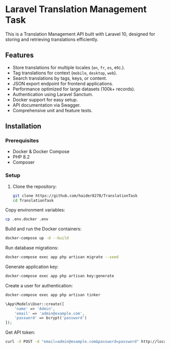 # Laravel Translation Management Task

This is a Translation Management API built with Laravel 10, designed for storing and retrieving translations efficiently.

## Features
- Store translations for multiple locales (`en`, `fr`, `es`, etc.).
- Tag translations for context (`mobile`, `desktop`, `web`).
- Search translations by tags, keys, or content.
- JSON export endpoint for frontend applications.
- Performance optimized for large datasets (100k+ records).
- Authentication using Laravel Sanctum.
- Docker support for easy setup.
- API documentation via Swagger.
- Comprehensive unit and feature tests.

## Installation

### Prerequisites
- Docker & Docker Compose
- PHP 8.2
- Composer

### Setup
1. Clone the repository:
   ```sh
   git clone https://github.com/haider8278/TranslationTask
   cd TranslationTask
   ```

Copy environment variables:

```sh 
cp .env.docker .env
```

Build and run the Docker containers:
```sh
docker-compose up -d --build
```

Run database migrations:
```sh
docker-compose exec app php artisan migrate --seed
```

Generate application key:

```sh
docker-compose exec app php artisan key:generate
```

Create a user for authentication:

```sh
docker-compose exec app php artisan tinker
```

```php
\App\Models\User::create([
    'name' => 'Admin',
    'email' => 'admin@example.com',
    'password' => bcrypt('password')
]);
```

Get API token:

```sh
curl -X POST -d "email=admin@example.com&password=password" http://localhost:8000/api/login
```
